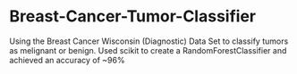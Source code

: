 # Breast-Cancer-Tumor-Classifier
Using the Breast Cancer Wisconsin (Diagnostic) Data Set to classify tumors as melignant or benign. Used scikit to create a RandomForestClassifier
and achieved an accuracy of ~96%
